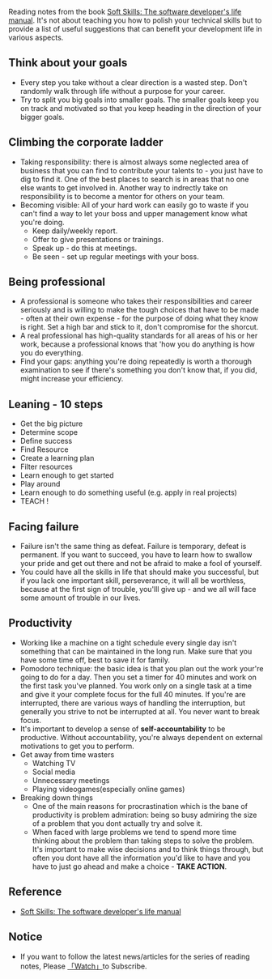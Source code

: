 Reading notes from the book [Soft Skills: The software developer's life manual](https://www.amazon.com/Soft-Skills-software-developers-manual/dp/1617292397). It's not about teaching you how to polish your technical skills but to provide a list of useful suggestions that can benefit your development life in various aspects.

## Think about your goals

- Every step you take without a clear direction is a wasted step. Don't randomly walk through life without a purpose for your career.
- Try to split you big goals into smaller goals. The smaller goals keep you on track and motivated so that you keep heading in the direction of your bigger goals.

## Climbing the corporate ladder

- Taking responsibility: there is almost always some neglected area of business that you can find to contribute your talents to - you just have to dig to find it. One of the best places to search is in areas that no one else wants to get involved in. Another way to indrectly take on responsibility is to become a mentor for others on your team.
- Becoming visible: All of your hard work can easily go to waste if you can't find a way to let your boss and upper management know what you're doing.
  - Keep daily/weekly report.
  - Offer to give presentations or trainings.
  - Speak up - do this at meetings.
  - Be seen - set up regular meetings with your boss.

## Being professional

- A professional is someone who takes their responsibilities and career seriously and is willing to make the tough choices that have to be made - often at their own expense - for the purpose of doing what they know is right. Set a high bar and stick to it, don't compromise for the shorcut.
- A real professional has high-quality standards for all areas of his or her work, because a professional knows that 'how you do anything is how you do everything.
- Find your gaps: anything you're doing repeatedly is worth a thorough examination to see if there's something you don't know that, if you did, might increase your efficiency.

## Leaning - 10 steps

- Get the big picture
- Determine scope
- Define success
- Find Resource
- Create a learning plan
- Filter resources
- Learn enough to get started
- Play around
- Learn enough to do something useful (e.g. apply in real projects)
- TEACH !

## Facing failure

- Failure isn't the same thing as defeat. Failure is temporary, defeat is permanent. If you want to succeed, you have to learn how to swallow your pride and get out there and not be afraid to make a fool of yourself.
- You could have all the skills in life that should make you successful, but if you lack one important skill, perseverance, it will all be worthless, because at the first sign of trouble, you'lll give up - and we all will face some amount of trouble in our lives.

## Productivity

- Working like a machine on a tight schedule every single day isn't something that can be maintained in the long run. Make sure that you have some time off, best to save it for family.
- Pomodoro technique: the basic idea is that you plan out the work your're going to do for a day. Then you set a timer for 40 minutes and work on the first task you've planned. You work only on a single task at a time and give it your complete focus for the full 40 minutes. If you're are interrupted, there are various ways of handling the interruption, but generally you strive to not be interrupted at all. You never want to break focus.
- It's important to develop a sense of **self-accountability** to be productive. Without accountability, you're always dependent on external motivations to get you to perform.
- Get away from time wasters
  - Watching TV
  - Social media
  - Unnecessary meetings
  - Playing videogames(especially online games)
- Breaking down things
  - One of the main reasons for procrastination which is the bane of productivity is problem admiration: being so busy admiring the size of a problem that you dont actually try and solve it.
  - When faced with large problems we tend to spend more time thinking about the problem than taking steps to solve the problem. It's important to make wise decisions and to think things through, but often you dont have all the information you'd like to have and you have to just go ahead and make a choice - **TAKE ACTION**.

## Reference

- [Soft Skills: The software developer's life manual](https://www.amazon.com/Soft-Skills-software-developers-manual/dp/1617292397)

## Notice

- If you want to follow the latest news/articles for the series of reading notes, Please [「Watch」](https://github.com/n0ruSh/the-art-of-reading)to Subscribe.
